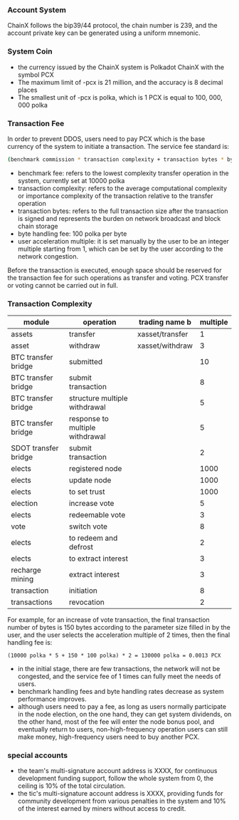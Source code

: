 ### Account System

ChainX follows the bip39/44 protocol, the chain number is 239, and the account private key can be generated using a uniform mnemonic.

### System Coin

- the currency issued by the ChainX system is Polkadot ChainX with the symbol PCX
- The maximum limit of -pcx is 21 million, and the accuracy is 8 decimal places
- The smallest unit of -pcx is polka, which is 1 PCX is equal to 100, 000, 000 polka

### Transaction Fee

In order to prevent DDOS, users need to pay PCX which is the base currency of the system to initiate a transaction. The service fee standard is:

```bash
(benchmark commission * transaction complexity + transaction bytes * byte processing rate) * user acceleration multiple
```
* benchmark fee: refers to the lowest complexity transfer operation in the system, currently set at 10000 polka
* transaction complexity: refers to the average computational complexity or importance complexity of the transaction relative to the transfer operation
* transaction bytes: refers to the full transaction size after the transaction is signed and represents the burden on network broadcast and block chain storage
* byte handling fee: 100 polka per byte
* user acceleration multiple: it is set manually by the user to be an integer multiple starting from 1, which can be set by the user according to the network congestion.

Before the transaction is executed, enough space should be reserved for the transaction fee for such operations as transfer and voting. PCX transfer or voting cannot be carried out in full.

### Transaction Complexity

| module | operation | trading name b| multiple |
| ----       | ----         | ----            | ---- |
| assets | transfer | xasset/transfer | 1 |
| asset | withdraw | xasset/withdraw | 3 |
| BTC transfer bridge | submitted | | 10 |
| BTC transfer bridge | submit transaction | | 8 |
| BTC transfer bridge | structure multiple withdrawal | | 5 |
| BTC transfer bridge | response to multiple withdrawal | | 5 |
| SDOT transfer bridge | submit transaction | | 2 |
| elects | registered node | | 1000 |
| elects | update node | | 1000 |
| elects | to set trust | | 1000 |
| election | increase vote | | 5 |
| elects | redeemable vote | | 3 |
| vote | switch vote | | 8 |
| elects | to redeem and defrost | | 2 |
| elects | to extract interest | | 3 |
| recharge mining | extract interest | | 3 |
| transaction | initiation | | 8 |
| transactions | revocation | | 2 |

For example, for an increase of vote transaction, the final transaction number of bytes is 150 bytes according to the parameter size filled in by the user, and the user selects the acceleration multiple of 2 times, then the final handling fee is:

```
(10000 polka * 5 + 150 * 100 polka) * 2 = 130000 polka = 0.0013 PCX
```

- in the initial stage, there are few transactions, the network will not be congested, and the service fee of 1 times can fully meet the needs of users.
- benchmark handling fees and byte handling rates decrease as system performance improves.
- although users need to pay a fee, as long as users normally participate in the node election, on the one hand, they can get system dividends, on the other hand, most of the fee will enter the node bonus pool, and eventually return to users, non-high-frequency operation users can still make money, high-frequency users need to buy another PCX.

### special accounts

* the team's multi-signature account address is XXXX, for continuous development funding support, follow the whole system from 0, the ceiling is 10% of the total circulation.
* the tic's multi-signature account address is XXXX, providing funds for community development from various penalties in the system and 10% of the interest earned by miners without access to credit.